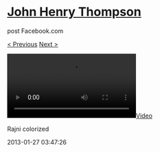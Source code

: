 # [John Henry Thompson](../README.md)
post Facebook.com

[< Previous](2013-02-12-3.md) [Next >](2013-01-27-2.md)

[![](../media/2013-01-27/IMG_1529-Rajni-colorized.mp4)](../README.md)

Rajni colorized

2013-01-27 03:47:26